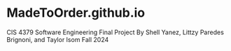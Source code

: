 # MadeToOrder.github.io
CIS 4379 Software Engineering Final Project
By Shell Yanez, Littzy Paredes Brignoni, and Taylor Isom
Fall 2024

    